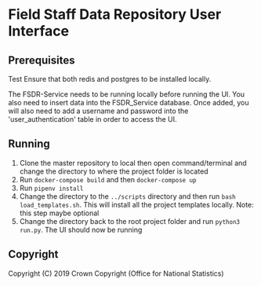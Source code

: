 # Field Staff Data Repository User Interface

## Prerequisites

Test
Ensure that both redis and postgres to be installed locally. 

The FSDR-Service needs to be running locally before running the UI. You also need to insert data into the FSDR_Service 
database. Once added, you will also need to add a username and password into the 'user_authentication' table in 
order to access the UI.

## Running

1. Clone the master repository to local then open command/terminal and change the directory to where the project
   folder is located
2. Run `docker-compose build` and then `docker-compose up`
3. Run `pipenv install`
4. Change the directory to the `../scripts` directory and then run `bash load_templates.sh`. This will install
   all the project templates locally. Note: this step maybe optional
5. Change the directory back to the root project folder and run `python3 run.py`. The UI should now be running

## Copyright
Copyright (C) 2019 Crown Copyright (Office for National Statistics)
